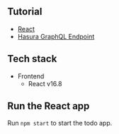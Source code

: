 Tutorial
--------

- [React](https://hasura.io/learn/graphql/react-apollo-components/introduction)
- [Hasura GraphQL Endpoint](https://hasura.io/learn/graphql)

Tech stack
----------

- Frontend
    - React v16.8

Run the React app
-----------------

Run `npm start` to start the todo app.